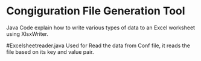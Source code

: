 # Congiguration File Generation Tool
Java Code explain how to write various types of data to an Excel worksheet using XlsxWriter.

#Excelsheetreader.java
Used for Read the data from Conf file, it reads the file based on its key and value pair.

